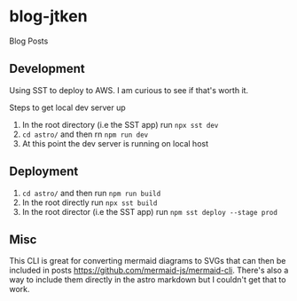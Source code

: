 # blog-jtken
Blog Posts

## Development

Using SST to deploy to AWS. I am curious to see if that's worth it.

Steps to get local dev server up

1. In the root directory (i.e the SST app) run `npx sst dev`
2. `cd astro/` and then rn `npm run dev`
3. At this point the dev server is running on local host

## Deployment

1. `cd astro/` and then run `npm run build`
2. In the root directly run `npx sst build`
3. In the root director (i.e the SST app) run `npm sst deploy --stage prod`

## Misc

This CLI is great for converting mermaid diagrams to SVGs that can then be included in posts https://github.com/mermaid-js/mermaid-cli. There's also a way to include them directly in the astro markdown but I couldn't get that to work.
